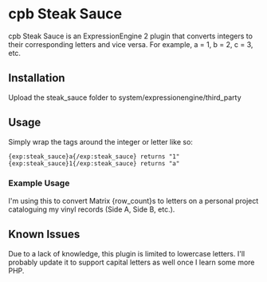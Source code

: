 cpb Steak Sauce
===============

cpb Steak Sauce is an ExpressionEngine 2 plugin that converts integers to their corresponding letters and vice versa. For example, a = 1, b = 2, c = 3, etc.

Installation
------------

Upload the steak_sauce folder to system/expressionengine/third_party


Usage
-----

Simply wrap the tags around the integer or letter like so:

	{exp:steak_sauce}a{/exp:steak_sauce} returns "1"
	{exp:steak_sauce}1{/exp:steak_sauce} returns "a"

### Example Usage

I'm using this to convert Matrix {row_count}s to letters on a personal project cataloguing my vinyl records (Side A, Side B, etc.).

Known Issues
------------

Due to a lack of knowledge, this plugin is limited to lowercase letters. I'll probably update it to support capital letters as well once I learn some more PHP.
